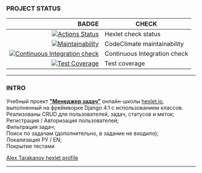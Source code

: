 ### PROJECT STATUS  
|                                                                                                                                                                                                       BADGE | CHECK |
|------------------------------------------------------------------------------------------------------------------------------------------------------------------------------------------------------------:|-------|
|                                              [![Actions Status](https://github.com/alexartoff/python-project-52/workflows/hexlet-check/badge.svg)](https://github.com/alexartoff/python-project-52/actions) | Hexlet check status |
| [![Maintainability](https://api.codeclimate.com/v1/badges/7c31faabbb2f1e6f8ff4/maintainability)](https://codeclimate.com/github/alexartoff/python-project-52/maintainability) | CodeClimate maintainability |
| [![Continuous Integration check](https://github.com/alexartoff/python-project-52/actions/workflows/CI.yml/badge.svg?branch=main)](https://github.com/alexartoff/python-project-52/actions/workflows/CI.yml) | Continuous Integration check |
| [![Test Coverage](https://api.codeclimate.com/v1/badges/7c31faabbb2f1e6f8ff4/test_coverage)](https://codeclimate.com/github/alexartoff/python-project-52/test_coverage) | Test coverage |
   
***
### INTRO 
Учебный проект [**"Менеджер задач"**](https://web-production-a994.up.railway.app/) онлайн-школы [hexlet.io](https://ru.hexlet.io), выполненный на фреймворке Django 4.1 с использованием классов.     
Реализованы CRUD для пользователей, задач, статусов и меток;      
Регистрация / Авторизация пользователей;   
Фильтрация задач;   
Поиск по задачам (дополнительно, в задание не входило);   
Локализация РУ / EN;   
Покрытие тестами
   
[Alex Tarakanov hexlet profile](https://ru.hexlet.io/u/alexartoff)  
   
***
